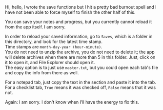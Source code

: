 Hi, hello, I wrote the save functions but I hit a pretty bad burnout spell and I have not been able to force myself to finish the other half of this.

You can save your notes and progress, but you currently cannot reload it from the app itself. I am sorry.

In order to reload your saved information, go to ``Saves``, which is a folder in this directory, and look for the latest time stamp.  
Time stamps are ``month-day-year (hour-minute)``.  
You do not need to unzip the archive, you do not need to delete it; the app will delete archives when there are more than 5 in this folder. Just, click on it to open it, and File Explorer should open it.  
The easy option is to just use ``master.txt``, but you could open each tab's file and copy the info from there as well.

For a notepad tab, just copy the text in the section and paste it into the tab.  
For a checklist tab, ``True`` means it was checked off, ``False`` means that it was not.

Again: I am sorry. I don't know when I'll have the energy to fix this.
